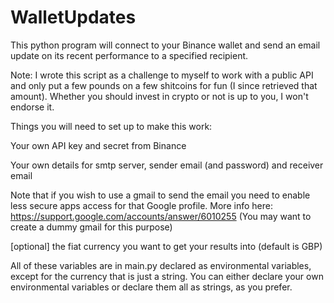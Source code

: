 # WalletUpdates

This python program will connect to your Binance wallet and send an email update on its recent performance to a specified recipient.

Note: I wrote this script as a challenge to myself to work with a public API and only put a few pounds on a few shitcoins for fun (I since retrieved that amount). Whether you should invest in crypto or not is up to you, I won't endorse it.

Things you will need to set up to make this work:

Your own API key and secret from Binance 

Your own details for smtp server, sender email (and password) and receiver email

Note that if you wish to use a gmail to send the email you need to enable less secure apps access for that Google profile. More info here: https://support.google.com/accounts/answer/6010255 (You may want to create a dummy gmail for this purpose)

[optional] the fiat currency you want to get your results into (default is GBP)

All of these variables are in main.py declared as environmental variables, except for the currency that is just a string. You can either declare your own environmental variables or declare them all as strings, as you prefer.

